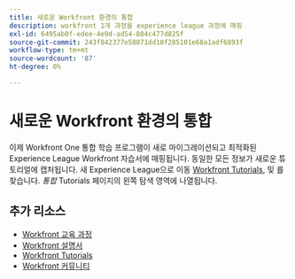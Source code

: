 ```yaml
---
title: 새로운 Workfront 환경의 통합
description: workfront 1개 과정을 experience league 과정에 매핑
exl-id: 6495ab0f-edee-4e9d-ad54-884c477d825f
source-git-commit: 243f842377e58071dd10f285101e68a1adf6893f
workflow-type: tm+mt
source-wordcount: '87'
ht-degree: 0%

---
```


# 새로운 Workfront 환경의 통합

이제 Workfront One 통합 학습 프로그램이 새로 마이그레이션되고 최적화된 Experience League Workfront 자습서에 매핑됩니다.  동일한 모든 정보가 새로운 튜토리얼에 캡처됩니다. 새 Experience League으로 이동 [Workfront Tutorials](https://experienceleague.adobe.com/docs/workfront-learn/tutorials-workfront/home.html), 및 를 찾습니다. *통합* Tutorials 페이지의 왼쪽 탐색 영역에 나열됩니다.


## 추가 리소스

* [Workfront 교육 과정](https://experienceleague.adobe.com/?lang=en&amp;Solution=Workfront#courses)
* [Workfront 설명서](https://experienceleague.adobe.com/docs/workfront.html)
* [Workfront Tutorials](https://experienceleague.adobe.com/docs/workfront-learn/tutorials-workfront/home.html)
* [Workfront 커뮤니티](https://experienceleaguecommunities.adobe.com/t5/workfront/ct-p/workfront)
